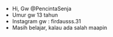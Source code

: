 - Hi, Gw @PencintaSenja
- Umur gw 13 tahun
- Instagram gw : firdausss.31
- Masih belajar, kalau ada salah maapin
